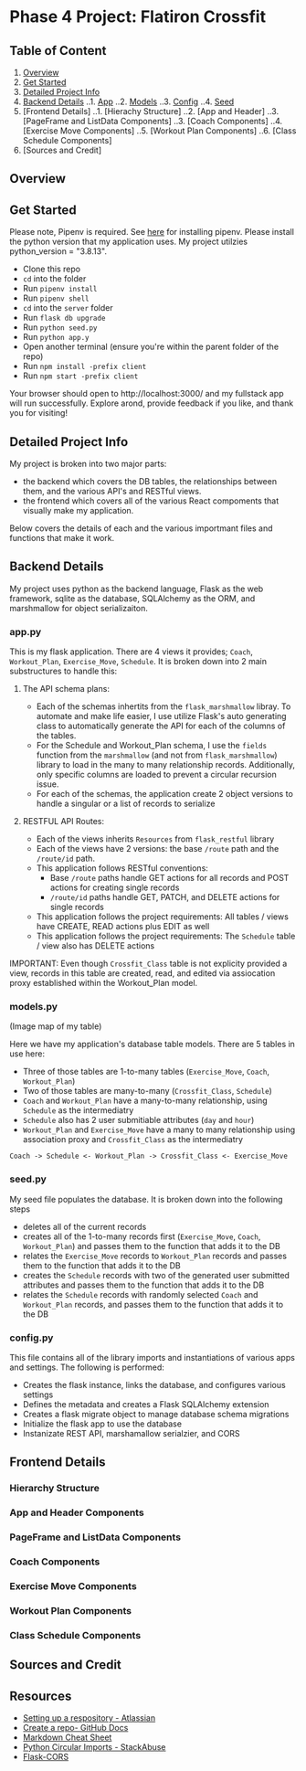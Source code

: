 # Phase 4 Project: Flatiron Crossfit


## Table of Content

1. [Overview](#overview)
2. [Get Started](#get-started)
3. [Detailed Project Info](#detailed-project-info)
4. [Backend Details](#backend-details)
..1. [App](#apppy)
..2. [Models](#modelspy)
..3. [Config](#configpy)
..4. [Seed](#seedpy)
5. [Frontend Details]
..1. [Hierachy Structure]
..2. [App and Header]
..3. [PageFrame and ListData Components]
..3. [Coach Components]
..4. [Exercise Move Components]
..5. [Workout Plan Components]
..6. [Class Schedule Components]
6. [Sources and Credit]


## Overview



## Get Started

Please note, Pipenv is required. See [here](https://pipenv.pypa.io/en/latest/installation/) for installing pipenv. Please install the python version that my application uses. My project utilzies python_version = "3.8.13".

- Clone this repo
- `cd` into the folder
- Run `pipenv install`
- Run `pipenv shell`
- `cd` into the `server` folder
- Run `flask db upgrade`
- Run `python seed.py`
- Run `python app.y`
- Open another terminal (ensure you're within the parent folder of the repo)
- Run `npm install -prefix client`
- Run `npm start -prefix client`

Your browser should open to http://localhost:3000/ and my fullstack app will run successfully. Explore arond, provide feedback if you like, and thank you for visiting!



## Detailed Project Info

My project is broken into two major parts: 
- the backend which covers the DB tables, the relationships between them, and the various API's and RESTful views.
- the frontend which covers all of the various React compoments that visually make my application.

Below covers the details of each and the various importmant files and functions that make it work.


## Backend Details

My project uses python as the backend language, Flask as the web framework, sqlite as the database, SQLAlchemy as the ORM, and marshmallow for object serializaiton. 


### app.py

This is my flask application. There are 4 views it provides; `Coach`, `Workout_Plan`, `Exercise_Move`, `Schedule`. It is broken down into 2 main substructures to handle this:
1. The API schema plans:
    - Each of the schemas inhertits from the `flask_marshmallow` libray. To automate and make life easier, I use utilize Flask's auto generating class to automatically generate the API for each of the columns of the tables. 
    - For the Schedule and Workout_Plan schema, I use the `fields` function from the `marshmallow` (and not from `flask_marshmallow`) library to load in the many to many relationship records. Additionally, only specific columns are loaded to prevent a circular recursion issue.
    - For each of the schemas, the application create 2 object versions to handle a singular or a list of records to serialize

2. RESTFUL API Routes:
    - Each of the views inherits `Resources` from `flask_restful` library
    - Each of the views have 2 versions: the base `/route` path and the `/route/id` path.
    - This application follows RESTful conventions:
        - Base `/route` paths handle GET actions for all records and POST actions for creating single records
        - `/route/id` paths handle GET, PATCH, and DELETE actions for single records
    - This application follows the project requirements: All tables / views have CREATE, READ actions plus EDIT as well
    - This application follows the project requirements: The `Schedule` table / view also has DELETE actions

IMPORTANT: Even though `Crossfit_Class` table is not explicity provided a view, records in this table are created, read, and edited via assiocation proxy established within the Workout_Plan model. 

### models.py

(Image map of my table)

Here we have my application's database table models. There are 5 tables in use here:
- Three of those tables are 1-to-many tables (`Exercise_Move`, `Coach`, `Workout_Plan`)
- Two of those tables are many-to-many (`Crossfit_Class`, `Schedule`)
- `Coach` and `Workout_Plan` have a many-to-many relationship, using `Schedule` as the intermediatry
- `Schedule` also has 2 user submitiable attributes (`day` and `hour`)
- `Workout_Plan` and `Exercise_Move` have a many to many relationship using association proxy and `Crossfit_Class` as the intermediatry

`Coach -> Schedule <- Workout_Plan -> Crossfit_Class <- Exercise_Move`


### seed.py

My seed file populates the database. It is broken down into the following steps
- deletes all of the current records
- creates all of the 1-to-many records first (`Exercise_Move`, `Coach`, `Workout_Plan`) and passes them to the function that adds it to the DB
- relates the `Exercise_Move` records to `Workout_Plan` records and passes them to the function that adds it to the DB
- creates the `Schedule` records with two of the generated user submitted attributes and passes them to the function that adds it to the DB
- relates the `Schedule` records with randomly selected `Coach` and `Workout_Plan` records, and passes them to the function that adds it to the DB


### config.py

This file contains all of the library imports and instantiations of various apps and settings. The following is performed:
- Creates the flask instance, links the database, and configures various settings
- Defines the metadata and creates a Flask SQLAlchemy extension
- Creates a flask migrate object to manage database schema migrations
- Initialize the flask app to use the database
- Instanizate REST API, marshamallow serialzier, and CORS


## Frontend Details


### Hierarchy Structure


### App and Header Components


### PageFrame and ListData Components


### Coach Components


### Exercise Move Components


### Workout Plan Components


### Class Schedule Components


## Sources and Credit




## Resources

- [Setting up a respository - Atlassian](https://www.atlassian.com/git/tutorials/setting-up-a-repository)
- [Create a repo- GitHub Docs](https://docs.github.com/en/get-started/quickstart/create-a-repo)
- [Markdown Cheat Sheet](https://www.markdownguide.org/cheat-sheet/)
- [Python Circular Imports - StackAbuse](https://stackabuse.com/python-circular-imports/)
- [Flask-CORS](https://flask-cors.readthedocs.io/en/latest/)
